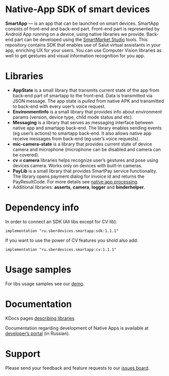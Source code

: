 # Native-App SDK of smart devices

**SmartApp** — is an app that can be launched on smart devices. SmartApp consists of front-end and back-end part. Front-end part is represented by Android App running on a device, using native libraries we provide.
Back-end part can be developed using the [SmartMarket Studio](https://developers.sber.ru/studio/) tools.
This repository contains SDK that enables use of Salut virtual assistants in your app, enriching UX for your users.
You can use Computer Vision libraries as well to get gestures and visual information recognition for you app.

# Libraries
* **AppState** is a small library that transmits current state of the app from back-end part of smartapp to the front-end. Data is transmitted via JSON message. The app state is *pulled* from native APK and transmitted to back-end with every user’s voice request.
* **EnvironmentInfo** is a small library that provides info about environment params (version, device type, child mode status and etc).
* **Messaging** is a library that serves as messaging interface between native app and smartapp back-end. The library enables sending events (eg user’s actions) to smartapp back-end. It also allows native app receive messages from back-end (eg user’s voice requests).
* **mic-camera-state** is a library that provides current state of device camera and microphone (microphone can be disabled and camera can be covered).
* **cv** и **camera** libraries helps recognize user’s gestures and pose using devices camera. Works only on devices with built-in cameras.
* **PayLib** is a small library that provides SmartPay service functionality. The library opens payment dialog for invoice id and returns the PayResultCode. For more details see [native app processing](https://developers.sber.ru/docs/ru/va/tutorials/nativeapp/payments).
* Additional libraries: **asserts**, **camera**, **logger** and **binderhelper**.

# Dependency info
In order to connect an SDK (All libs except for CV lib):

    implementation "ru.sberdevices.smartapp:sdk:1.1.1"
    
If you want to use the power of CV features you shold also add:

    implementation "ru.sberdevices.smartapp:cv:1.1.1"
    
# Usage samples
For libs usage samples see our [demo](https://github.com/salute-developers/native-sdk/tree/main/demo).

# Documentation
KDocs pages [describing libraries](https://salute-developers.github.io/native-sdk/)

Documentation regarding development of Native Apps is available at [developer’s portal](https://developers.sber.ru/docs/ru/va/tutorials/nativeapp/libraries) (in Russian).

# Support
Please send your feedback and feature requests to our [issues board](https://github.com/salute-developers/native-sdk).

